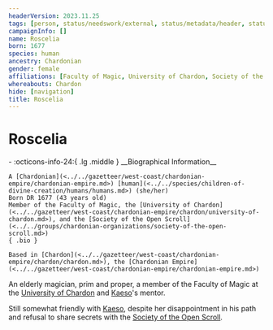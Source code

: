 ```yaml
---
headerVersion: 2023.11.25
tags: [person, status/needswork/external, status/metadata/header, status/metadata/image]
campaignInfo: []
name: Roscelia
born: 1677
species: human
ancestry: Chardonian
gender: female
affiliations: [Faculty of Magic, University of Chardon, Society of the Open Scroll]
whereabouts: Chardon
hide: [navigation]
title: Roscelia
---
```

# Roscelia
<div class="grid cards ext-narrow-margin ext-one-column" markdown>
- :octicons-info-24:{ .lg .middle } __Biographical Information__

    A [Chardonian](<../../gazetteer/west-coast/chardonian-empire/chardonian-empire.md>) [human](<../../species/children-of-divine-creation/humans/humans.md>) (she/her)  
    Born DR 1677 (43 years old)  
    Member of the Faculty of Magic, the [University of Chardon](<../../gazetteer/west-coast/chardonian-empire/chardon/university-of-chardon.md>), and the [Society of the Open Scroll](<../../groups/chardonian-organizations/society-of-the-open-scroll.md>)  
    { .bio }

    Based in [Chardon](<../../gazetteer/west-coast/chardonian-empire/chardon/chardon.md>), the [Chardonian Empire](<../../gazetteer/west-coast/chardonian-empire/chardonian-empire.md>)
</div>




An elderly magician, prim and proper, a member of the Faculty of Magic at the [University of Chardon](<../../gazetteer/west-coast/chardonian-empire/chardon/university-of-chardon.md>) and [Kaeso](<./kaeso.md>)'s mentor.

Still somewhat friendly with [Kaeso](<./kaeso.md>), despite her disappointment in his path and refusal to share secrets with the [Society of the Open Scroll](<../../groups/chardonian-organizations/society-of-the-open-scroll.md>). 